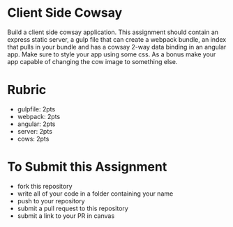 # Client Side Cowsay
Build a client side cowsay application. This assignment should contain an
express static server, a gulp file that can create a webpack bundle, an
index that pulls in your bundle and has a cowsay 2-way data binding in
an angular app. Make sure to style your app using some css. As a bonus make
your app capable of changing the cow image to something else.

# Rubric
  * gulpfile: 2pts
  * webpack: 2pts
  * angular: 2pts
  * server: 2pts
  * cows: 2pts

# To Submit this Assignment
  * fork this repository
  * write all of your code in a folder containing your name
  * push to your repository
  * submit a pull request to this repository
  * submit a link to your PR in canvas

